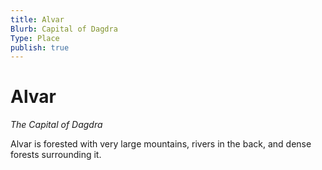```yaml
---
title: Alvar
Blurb: Capital of Dagdra
Type: Place
publish: true
---
```


# Alvar
*The Capital of Dagdra*

Alvar is forested with very large mountains, rivers in the back, and dense forests surrounding it. 